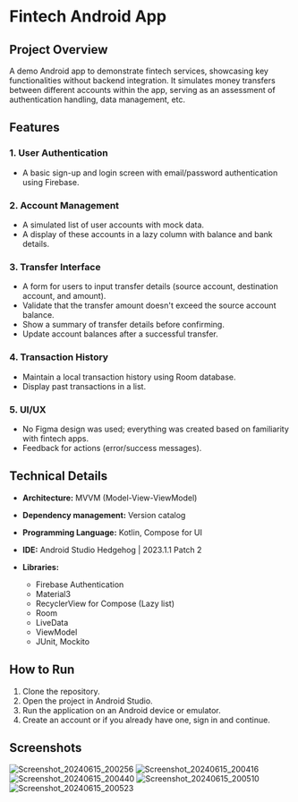 # Fintech Android App

## Project Overview

A demo Android app to demonstrate fintech services, showcasing key functionalities without backend integration. It simulates money transfers between different accounts within the app, serving as an assessment of authentication handling, data management, etc.

## Features

### 1. User Authentication

- A basic sign-up and login screen with email/password authentication using Firebase.

### 2. Account Management

- A simulated list of user accounts with mock data.
- A display of these accounts in a lazy column with balance and bank details.

### 3. Transfer Interface

- A form for users to input transfer details (source account, destination account, and amount).
- Validate that the transfer amount doesn't exceed the source account balance.
- Show a summary of transfer details before confirming.
- Update account balances after a successful transfer.

### 4. Transaction History

- Maintain a local transaction history using Room database.
- Display past transactions in a list.

### 5. UI/UX

- No Figma design was used; everything was created based on familiarity with fintech apps.
- Feedback for actions (error/success messages).

## Technical Details

- **Architecture:** MVVM (Model-View-ViewModel)
- **Dependency management:** Version catalog
- **Programming Language:** Kotlin, Compose for UI
- **IDE:** Android Studio Hedgehog | 2023.1.1 Patch 2

- **Libraries:**
  - Firebase Authentication
  - Material3
  - RecyclerView for Compose (Lazy list)
  - Room
  - LiveData
  - ViewModel
  - JUnit, Mockito

## How to Run

1. Clone the repository.
2. Open the project in Android Studio.
3. Run the application on an Android device or emulator.
4. Create an account or if you already have one, sign in and continue.

## Screenshots

![Screenshot_20240615_200256](https://github.com/RotimiDev/demo-fintech-app/assets/92338525/d8870b6a-e685-4a3d-8ec4-990c21f0bbe0)
![Screenshot_20240615_200416](https://github.com/RotimiDev/demo-fintech-app/assets/92338525/0ac3b3eb-9853-48ae-b8ae-62a3b196ca23)
![Screenshot_20240615_200440](https://github.com/RotimiDev/demo-fintech-app/assets/92338525/42d0828c-d5ed-4d3b-a365-8ae84821c15e)
![Screenshot_20240615_200510](https://github.com/RotimiDev/demo-fintech-app/assets/92338525/f034610f-32d8-4d07-9976-f853eaf26d06)
![Screenshot_20240615_200523](https://github.com/RotimiDev/demo-fintech-app/assets/92338525/16218d58-6978-434f-8664-911a32d5419f)

